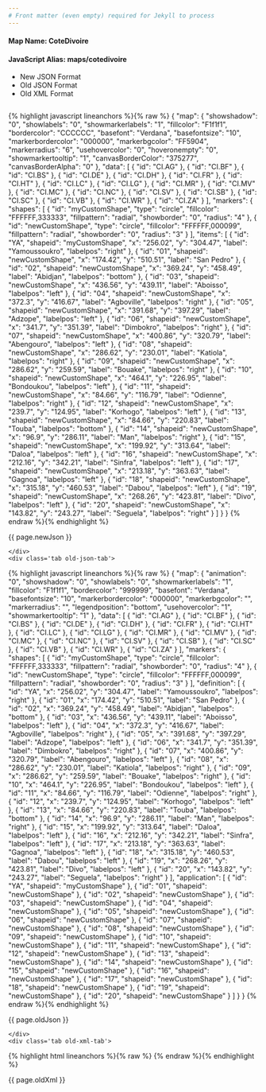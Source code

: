 ```yaml
---
# Front matter (even empty) required for Jekyll to process
---
```


#### Map Name: CoteDivoire

#### JavaScript Alias: maps/cotedivoire


<ul class='code-tabs'>
    <li class='active'>
        <a data-toggle='new-json'>New JSON Format</a>
    </li>
    <li>
        <a data-toggle='old-json'>Old JSON Format</a>
    </li>
    <li>
        <a data-toggle='old-xml'>Old XML Format</a>
    </li>
</ul>
<div class='tab-content'>
    <pre class='plain-code'></pre>
    <div class='tab new-json-tab active'>
{% highlight javascript lineanchors %}{% raw %}
{
    "map": {
        "showshadow": "0",
        "showlabels": "0",
        "showmarkerlabels": "1",
        "fillcolor": "F1f1f1",
        "bordercolor": "CCCCCC",
        "basefont": "Verdana",
        "basefontsize": "10",
        "markerbordercolor": "000000",
        "markerbgcolor": "FF5904",
        "markerradius": "6",
        "usehovercolor": "0",
        "hoveronempty": "0",
        "showmarkertooltip": "1",
        "canvasBorderColor": "375277",
        "canvasBorderAlpha": "0"
    },
    "data": [
        {
            "id": "CI.AG"
        },
        {
            "id": "CI.BF"
        },
        {
            "id": "CI.BS"
        },
        {
            "id": "CI.DE"
        },
        {
            "id": "CI.DH"
        },
        {
            "id": "CI.FR"
        },
        {
            "id": "CI.HT"
        },
        {
            "id": "CI.LC"
        },
        {
            "id": "CI.LG"
        },
        {
            "id": "CI.MR"
        },
        {
            "id": "CI.MV"
        },
        {
            "id": "CI.MC"
        },
        {
            "id": "CI.NC"
        },
        {
            "id": "CI.SV"
        },
        {
            "id": "CI.SB"
        },
        {
            "id": "CI.SC"
        },
        {
            "id": "CI.VB"
        },
        {
            "id": "CI.WR"
        },
        {
            "id": "CI.ZA"
        }
    ],
    "markers": {
        "shapes": [
            {
                "id": "myCustomShape",
                "type": "circle",
                "fillcolor": "FFFFFF,333333",
                "fillpattern": "radial",
                "showborder": "0",
                "radius": "4"
            },
            {
                "id": "newCustomShape",
                "type": "circle",
                "fillcolor": "FFFFFF,000099",
                "fillpattern": "radial",
                "showborder": "0",
                "radius": "3"
            }
        ],
        "items": [
            {
                "id": "YA",
                "shapeid": "myCustomShape",
                "x": "256.02",
                "y": "304.47",
                "label": "Yamoussoukro",
                "labelpos": "right"
            },
            {
                "id": "01",
                "shapeid": "newCustomShape",
                "x": "174.42",
                "y": "510.51",
                "label": "San Pedro"
            },
            {
                "id": "02",
                "shapeid": "newCustomShape",
                "x": "369.24",
                "y": "458.49",
                "label": "Abidjan",
                "labelpos": "bottom"
            },
            {
                "id": "03",
                "shapeid": "newCustomShape",
                "x": "436.56",
                "y": "439.11",
                "label": "Aboisso",
                "labelpos": "left"
            },
            {
                "id": "04",
                "shapeid": "newCustomShape",
                "x": "372.3",
                "y": "416.67",
                "label": "Agboville",
                "labelpos": "right"
            },
            {
                "id": "05",
                "shapeid": "newCustomShape",
                "x": "391.68",
                "y": "397.29",
                "label": "Adzope",
                "labelpos": "left"
            },
            {
                "id": "06",
                "shapeid": "newCustomShape",
                "x": "341.7",
                "y": "351.39",
                "label": "Dimbokro",
                "labelpos": "right"
            },
            {
                "id": "07",
                "shapeid": "newCustomShape",
                "x": "400.86",
                "y": "320.79",
                "label": "Abengouro",
                "labelpos": "left"
            },
            {
                "id": "08",
                "shapeid": "newCustomShape",
                "x": "286.62",
                "y": "230.01",
                "label": "Katiola",
                "labelpos": "right"
            },
            {
                "id": "09",
                "shapeid": "newCustomShape",
                "x": "286.62",
                "y": "259.59",
                "label": "Bouake",
                "labelpos": "right"
            },
            {
                "id": "10",
                "shapeid": "newCustomShape",
                "x": "464.1",
                "y": "226.95",
                "label": "Bondoukou",
                "labelpos": "left"
            },
            {
                "id": "11",
                "shapeid": "newCustomShape",
                "x": "84.66",
                "y": "116.79",
                "label": "Odienne",
                "labelpos": "right"
            },
            {
                "id": "12",
                "shapeid": "newCustomShape",
                "x": "239.7",
                "y": "124.95",
                "label": "Korhogo",
                "labelpos": "left"
            },
            {
                "id": "13",
                "shapeid": "newCustomShape",
                "x": "84.66",
                "y": "220.83",
                "label": "Touba",
                "labelpos": "bottom"
            },
            {
                "id": "14",
                "shapeid": "newCustomShape",
                "x": "96.9",
                "y": "286.11",
                "label": "Man",
                "labelpos": "right"
            },
            {
                "id": "15",
                "shapeid": "newCustomShape",
                "x": "199.92",
                "y": "313.64",
                "label": "Daloa",
                "labelpos": "left"
            },
            {
                "id": "16",
                "shapeid": "newCustomShape",
                "x": "212.16",
                "y": "342.21",
                "label": "Sinfra",
                "labelpos": "left"
            },
            {
                "id": "17",
                "shapeid": "newCustomShape",
                "x": "213.18",
                "y": "363.63",
                "label": "Gagnoa",
                "labelpos": "left"
            },
            {
                "id": "18",
                "shapeid": "newCustomShape",
                "x": "315.18",
                "y": "460.53",
                "label": "Dabou",
                "labelpos": "left"
            },
            {
                "id": "19",
                "shapeid": "newCustomShape",
                "x": "268.26",
                "y": "423.81",
                "label": "Divo",
                "labelpos": "left"
            },
            {
                "id": "20",
                "shapeid": "newCustomShape",
                "x": "143.82",
                "y": "243.27",
                "label": "Seguela",
                "labelpos": "right"
            }
        ]
    }
}
{% endraw %}{% endhighlight %}


<p class='text-success'>{{ page.newJson }}</p>

    </div>
    <div class='tab old-json-tab'>
{% highlight javascript lineanchors %}{% raw %}
{
    "map": {
        "animation": "0",
        "showshadow": "0",
        "showlabels": "0",
        "showmarkerlabels": "1",
        "fillcolor": "F1f1f1",
        "bordercolor": "999999",
        "basefont": "Verdana",
        "basefontsize": "10",
        "markerbordercolor": "000000",
        "markerbgcolor": "",
        "markerradius": "",
        "legendposition": "bottom",
        "usehovercolor": "1",
        "showmarkertooltip": "1"
    },
    "data": [
        {
            "id": "CI.AG"
        },
        {
            "id": "CI.BF"
        },
        {
            "id": "CI.BS"
        },
        {
            "id": "CI.DE"
        },
        {
            "id": "CI.DH"
        },
        {
            "id": "CI.FR"
        },
        {
            "id": "CI.HT"
        },
        {
            "id": "CI.LC"
        },
        {
            "id": "CI.LG"
        },
        {
            "id": "CI.MR"
        },
        {
            "id": "CI.MV"
        },
        {
            "id": "CI.MC"
        },
        {
            "id": "CI.NC"
        },
        {
            "id": "CI.SV"
        },
        {
            "id": "CI.SB"
        },
        {
            "id": "CI.SC"
        },
        {
            "id": "CI.VB"
        },
        {
            "id": "CI.WR"
        },
        {
            "id": "CI.ZA"
        }
    ],
    "markers": {
        "shapes": [
            {
                "id": "myCustomShape",
                "type": "circle",
                "fillcolor": "FFFFFF,333333",
                "fillpattern": "radial",
                "showborder": "0",
                "radius": "4"
            },
            {
                "id": "newCustomShape",
                "type": "circle",
                "fillcolor": "FFFFFF,000099",
                "fillpattern": "radial",
                "showborder": "0",
                "radius": "3"
            }
        ],
        "definition": [
            {
                "id": "YA",
                "x": "256.02",
                "y": "304.47",
                "label": "Yamoussoukro",
                "labelpos": "right"
            },
            {
                "id": "01",
                "x": "174.42",
                "y": "510.51",
                "label": "San Pedro"
            },
            {
                "id": "02",
                "x": "369.24",
                "y": "458.49",
                "label": "Abidjan",
                "labelpos": "bottom"
            },
            {
                "id": "03",
                "x": "436.56",
                "y": "439.11",
                "label": "Aboisso",
                "labelpos": "left"
            },
            {
                "id": "04",
                "x": "372.3",
                "y": "416.67",
                "label": "Agboville",
                "labelpos": "right"
            },
            {
                "id": "05",
                "x": "391.68",
                "y": "397.29",
                "label": "Adzope",
                "labelpos": "left"
            },
            {
                "id": "06",
                "x": "341.7",
                "y": "351.39",
                "label": "Dimbokro",
                "labelpos": "right"
            },
            {
                "id": "07",
                "x": "400.86",
                "y": "320.79",
                "label": "Abengouro",
                "labelpos": "left"
            },
            {
                "id": "08",
                "x": "286.62",
                "y": "230.01",
                "label": "Katiola",
                "labelpos": "right"
            },
            {
                "id": "09",
                "x": "286.62",
                "y": "259.59",
                "label": "Bouake",
                "labelpos": "right"
            },
            {
                "id": "10",
                "x": "464.1",
                "y": "226.95",
                "label": "Bondoukou",
                "labelpos": "left"
            },
            {
                "id": "11",
                "x": "84.66",
                "y": "116.79",
                "label": "Odienne",
                "labelpos": "right"
            },
            {
                "id": "12",
                "x": "239.7",
                "y": "124.95",
                "label": "Korhogo",
                "labelpos": "left"
            },
            {
                "id": "13",
                "x": "84.66",
                "y": "220.83",
                "label": "Touba",
                "labelpos": "bottom"
            },
            {
                "id": "14",
                "x": "96.9",
                "y": "286.11",
                "label": "Man",
                "labelpos": "right"
            },
            {
                "id": "15",
                "x": "199.92",
                "y": "313.64",
                "label": "Daloa",
                "labelpos": "left"
            },
            {
                "id": "16",
                "x": "212.16",
                "y": "342.21",
                "label": "Sinfra",
                "labelpos": "left"
            },
            {
                "id": "17",
                "x": "213.18",
                "y": "363.63",
                "label": "Gagnoa",
                "labelpos": "left"
            },
            {
                "id": "18",
                "x": "315.18",
                "y": "460.53",
                "label": "Dabou",
                "labelpos": "left"
            },
            {
                "id": "19",
                "x": "268.26",
                "y": "423.81",
                "label": "Divo",
                "labelpos": "left"
            },
            {
                "id": "20",
                "x": "143.82",
                "y": "243.27",
                "label": "Seguela",
                "labelpos": "right"
            }
        ],
        "application": [
            {
                "id": "YA",
                "shapeid": "myCustomShape"
            },
            {
                "id": "01",
                "shapeid": "newCustomShape"
            },
            {
                "id": "02",
                "shapeid": "newCustomShape"
            },
            {
                "id": "03",
                "shapeid": "newCustomShape"
            },
            {
                "id": "04",
                "shapeid": "newCustomShape"
            },
            {
                "id": "05",
                "shapeid": "newCustomShape"
            },
            {
                "id": "06",
                "shapeid": "newCustomShape"
            },
            {
                "id": "07",
                "shapeid": "newCustomShape"
            },
            {
                "id": "08",
                "shapeid": "newCustomShape"
            },
            {
                "id": "09",
                "shapeid": "newCustomShape"
            },
            {
                "id": "10",
                "shapeid": "newCustomShape"
            },
            {
                "id": "11",
                "shapeid": "newCustomShape"
            },
            {
                "id": "12",
                "shapeid": "newCustomShape"
            },
            {
                "id": "13",
                "shapeid": "newCustomShape"
            },
            {
                "id": "14",
                "shapeid": "newCustomShape"
            },
            {
                "id": "15",
                "shapeid": "newCustomShape"
            },
            {
                "id": "16",
                "shapeid": "newCustomShape"
            },
            {
                "id": "17",
                "shapeid": "newCustomShape"
            },
            {
                "id": "18",
                "shapeid": "newCustomShape"
            },
            {
                "id": "19",
                "shapeid": "newCustomShape"
            },
            {
                "id": "20",
                "shapeid": "newCustomShape"
            }
        ]
    }
}
{% endraw %}{% endhighlight %}


<p class='text-success'>{{ page.oldJson }}</p>

    </div>
    <div class='tab old-xml-tab'>
{% highlight html lineanchors %}{% raw %}
<map animation='0' showShadow='0' showLabels='0' showMarkerLabels='1' fillColor='F1f1f1' borderColor='999999' baseFont='Verdana' baseFontSize='10' markerBorderColor='000000' markerBgColor='' markerRadius='' legendPosition='bottom' useHoverColor='1' showMarkerToolTip='1'  >
	<data>
		<entity id='CI.AG'  />
		<entity id='CI.BF'  />
		<entity id='CI.BS'  />
		<entity id='CI.DE'  />
		<entity id='CI.DH'  />
		<entity id='CI.FR'  />
		<entity id='CI.HT'  />
		<entity id='CI.LC'  />
		<entity id='CI.LG'  />
		<entity id='CI.MR'  />
		<entity id='CI.MV'  />
		<entity id='CI.MC'  />
		<entity id='CI.NC'  />
		<entity id='CI.SV'  />
		<entity id='CI.SB'  />
		<entity id='CI.SC'  />
		<entity id='CI.VB'  />
		<entity id='CI.WR'  />
		<entity id='CI.ZA'  />
	</data>
	<markers>
	<shapes>
	     <shape id='myCustomShape' type='circle' fillcolor='FFFFFF,333333' fillPattern='radial' showBorder='0' radius='4'/>
		 <shape id='newCustomShape' type='circle' fillcolor='FFFFFF,000099' fillPattern='radial' showBorder='0' radius='3'/>
		 </shapes>
		<definition>
			<marker id='YA' x='256.02' y='304.47' label='Yamoussoukro' labelPos='right'  />
			<marker id='01' x='174.42' y='510.51' label='San Pedro'  />
			<marker id='02' x='369.24' y='458.49' label='Abidjan' labelPos='bottom'  />
			<marker id='03' x='436.56' y='439.11' label='Aboisso' labelPos='left'  />
			<marker id='04' x='372.3' y='416.67' label='Agboville' labelPos='right'  />
			<marker id='05' x='391.68' y='397.29' label='Adzope' labelPos='left'  />
			<marker id='06' x='341.7' y='351.39' label='Dimbokro' labelPos='right'  />
			<marker id='07' x='400.86' y='320.79' label='Abengouro' labelPos='left'  />
			<marker id='08' x='286.62' y='230.01' label='Katiola' labelPos='right'  />
			<marker id='09' x='286.62' y='259.59' label='Bouake' labelPos='right'  />
			<marker id='10' x='464.1' y='226.95' label='Bondoukou' labelPos='left'  />
			<marker id='11' x='84.66' y='116.79' label='Odienne' labelPos='right'  />
			<marker id='12' x='239.7' y='124.95' label='Korhogo' labelPos='left'  />
			<marker id='13' x='84.66' y='220.83' label='Touba' labelPos='bottom'  />
			<marker id='14' x='96.9' y='286.11' label='Man' labelPos='right'  />
			<marker id='15' x='199.92' y='313.64' label='Daloa' labelPos='left'  />
			<marker id='16' x='212.16' y='342.21' label='Sinfra' labelPos='left'  />
			<marker id='17' x='213.18' y='363.63' label='Gagnoa' labelPos='left'  />
			<marker id='18' x='315.18' y='460.53' label='Dabou' labelPos='left'  />
			<marker id='19' x='268.26' y='423.81' label='Divo' labelPos='left'  />
			<marker id='20' x='143.82' y='243.27' label='Seguela' labelPos='right'  />
		</definition>
		<application>
			<marker id='YA' shapeId='myCustomShape'  />
			<marker id='01' shapeId='newCustomShape'  />
			<marker id='02' shapeId='newCustomShape'  />
			<marker id='03' shapeId='newCustomShape'  />
			<marker id='04' shapeId='newCustomShape'  />
			<marker id='05' shapeId='newCustomShape'  />
			<marker id='06' shapeId='newCustomShape'  />
			<marker id='07' shapeId='newCustomShape'  />
			<marker id='08' shapeId='newCustomShape'  />
			<marker id='09' shapeId='newCustomShape'  />
			<marker id='10' shapeId='newCustomShape'  />
			<marker id='11' shapeId='newCustomShape'  />
			<marker id='12' shapeId='newCustomShape'  />
			<marker id='13' shapeId='newCustomShape'  />
			<marker id='14' shapeId='newCustomShape'  />
			<marker id='15' shapeId='newCustomShape'  />
			<marker id='16' shapeId='newCustomShape'  />
			<marker id='17' shapeId='newCustomShape'  />
			<marker id='18' shapeId='newCustomShape'  />
			<marker id='19' shapeId='newCustomShape'  />
			<marker id='20' shapeId='newCustomShape'  />
		</application>
	</markers>
</map>
{% endraw %}{% endhighlight %}

<p class='text-success'>{{ page.oldXml }}</p>

</div>
</div>
